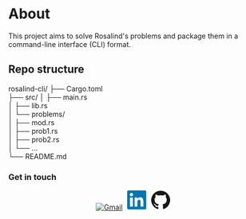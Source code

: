 # About

This project aims to solve Rosalind's problems and package them in a command-line interface (CLI) format.

## Repo structure

rosalind-cli/
├── Cargo.toml          
├── src/
│   ├── main.rs         
│   ├── lib.rs          
│   └── problems/       
│       ├── mod.rs      
│       ├── prob1.rs     
│       ├── prob2.rs     
│       └── ...         
└── README.md



### Get in touch

<div align = "center">
<a href = "mailto:marcel.ferreira@unesp.br"><img src="https://upload.wikimedia.org/wikipedia/commons/thumb/7/7e/Gmail_icon_%282020%29.svg/2560px-Gmail_icon_%282020%29.svg.png" title="Gmail" alt="Gmail" width="45" height="40"/></a>&nbsp;
<a href="https://www.linkedin.com/in/marceelrf/"><img src="https://github.com/devicons/devicon/blob/master/icons/linkedin/linkedin-original.svg" title="LinkedIn" alt="LinkedIn" width="40" height="40"/></a>&nbsp;
<a href="https://github.com/marceelrf"><img src="https://github.com/devicons/devicon/blob/master/icons/github/github-original.svg" title="Github" alt="Github" width="40" height="40"/></a>&nbsp;
</div>
